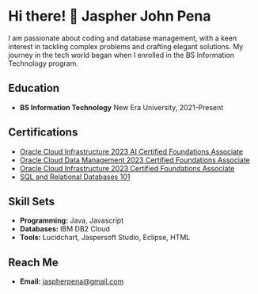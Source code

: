 # Hi there! 👋 Jaspher John Pena

I am passionate about coding and database management, with a keen interest in tackling complex problems and crafting elegant solutions. My journey in the tech world began when I enrolled in the BS Information Technology program.

## Education
- **BS Information Technology**
  New Era University, 2021-Present

## Certifications
- [Oracle Cloud Infrastructure 2023 AI Certified Foundations Associate](https://catalog-education.oracle.com/pls/certview/sharebadge?id=5ADEF1ADB382E9D15EFE29C5E284AF085064F2F5385C12585FF6F52E8C23AA30)
- [Oracle Cloud Data Management 2023 Certified Foundations Associate](https://catalog-education.oracle.com/pls/certview/sharebadge?id=B328B149B4FEB7CFB418589706F31A0B4A45E16F3779DFCFF96D2A0C04113D85)
- [Oracle Cloud Infrastructure 2023 Certified Foundations Associate](https://catalog-education.oracle.com/pls/certview/sharebadge?id=136816DC38C3F205C05494F1226C1413DB3B139621D6426598F784F68887A6FE)
- [SQL and Relational Databases 101](https://courses.cognitiveclass.ai/certificates/c96f9f75b59243368c80a33b1d23b657)

## Skill Sets
- **Programming:** Java, Javascript
- **Databases:** IBM DB2 Cloud
- **Tools:** Lucidchart, Jaspersoft Studio, Eclipse, HTML

## Reach Me
- **Email:** jaspherpena@gmail.com
